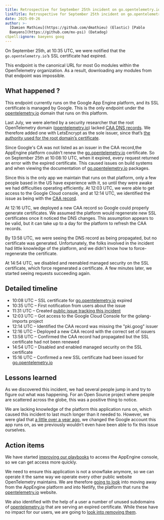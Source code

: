 ```yaml
---
title: Retrospective for September 25th incident on go.opentelemetry.io
linkTitle: Retrospective for September 25th incident on go.opentelemetry.io
date: 2025-09-26
author: >-
  [Damien Mathieu](https://github.com/dmathieu) (Elastic) [Pablo
  Baeyens](https://github.com/mx-psi) (Datadog)
cSpell:ignore: baeyens goog
---
```


On September 25th, at 10:35 UTC, we were notified that the
`go.opentelemetry.io`’s SSL certificate had expired.

This endpoint is the canonical URL for most Go modules within the OpenTelemetry
organization. As a result, downloading any modules from that endpoint was
impossible.

## What happened ?

This endpoint currently runs on the Google App Engine platform, and its SSL
certificate is managed by Google. This is the only endpoint under the
[opentelemetry.io](/) domain that runs on this platform.

Last July, we were alerted by a security researcher that the root OpenTelemetry
domain ([opentelemetry.io](/)) lacked
[CAA DNS records](https://en.wikipedia.org/wiki/DNS_Certification_Authority_Authorization).
We therefore added one with LetsEncrypt as the sole issuer, since that’s
[the authority used for the root domain’s certificate](https://docs.netlify.com/manage/domains/secure-domains-with-https/https-ssl/#netlify-managed-certificates).

Since Google's CA was not listed as an issuer in the CAA record,the AppEngine
platform couldn’t renew the [go.opentelemetry.io](https://go.opentelemetry.io)
certificate. So on September 25th at 10:08:10 UTC, when it expired, every
request returned an error with the expired certificate. This caused issues on
build systems and when viewing the documentation of
[go.opentelemetry.io](https://go.opentelemetry.io) packages.

Since this is the only app we maintain that runs on that platform, only a few
people based in the US have experience with it, so until they were awake we had
difficulties operating efficiently. At 12:03 UTC, we were able to get access to
the Google Cloud console, and at 12:14 UTC, we identified the issue as being
with the
[CAA record](https://cloud.google.com/load-balancing/docs/ssl-certificates/google-managed-certs#caa).

At 12:16 UTC, we deployed a new CAA record so Google could properly generate
certificates. We assumed the platform would regenerate new SSL certificates once
it noticed the DNS changes. This assumption appears to be valid, but it can take
up to a day for the platform to refresh the CAA records.

By 13:58 UTC, we were seeing the DNS record as being propagated, but no
certificate was generated. Unfortunately, the folks involved in the incident had
little knowledge of the platform, and we didn’t know how to force-regenerate the
certificate.

At 14:54 UTC, we disabled and reenabled managed security on the SSL certificate,
which force regenerated a certificate. A few minutes later, we started seeing
requests succeeding again.

## Detailed timeline

- 10:08 UTC – SSL certificate for
  [go.opentelemetry.io](https://go.opentelemetry.io) expired
- 10:35 UTC – First notification from users about the issue
- 11:31 UTC – Created
  [public issue tracking this incident](https://github.com/open-telemetry/opentelemetry-go-vanityurls/issues/81)
- 12:03 UTC – Got access to the Google Cloud Console for the golang-imports
  project
- 12:14 UTC – Identified the CAA record was missing the "pki.goog" issuer
- 12:16 UTC – Deployed a new CAA record with the correct set of issuers
- 13:58 UTC – Confirmed the CAA record had propagated but the SSL certificate
  had not been renewed
- 14:54 UTC – Disabled and enabled managed security on the SSL certificate
- 15:16 UTC – Confirmed a new SSL certificate had been issued for
  [go.opentelemetry.io](https://go.opentelemetry.io)

## Lessons learned

As we discovered this incident, we had several people jump in and try to figure
out what was happening. For an Open Source project where people are scattered
across the globe, this was a positive thing to notice.

We are lacking knowledge of the platform this application runs on, which caused
this incident to last much longer than it needed to. However, we were glad that
[a little over a year ago](/blog/2024/go-opentelemetry-io/),
we changed the Google account this app runs on, as we previously wouldn’t even
have been able to fix this issue ourselves.

## Action items

We have started
[improving our playbooks](https://github.com/open-telemetry/community/pull/3021)
to access the AppEngine console, so we can get access more quickly.

We need to ensure this application is not a snowflake anymore, so we can operate
it the same way we operate every other public website OpenTelemetry maintains.
We are therefore
[going to look](https://github.com/open-telemetry/opentelemetry-go-vanityurls/issues/83)
into moving away from the AppEngine platform and into Netlify, the platform that
runs the [opentelemetry.io](/) website.

We also identified with the help of a user a number of unused subdomains of
[opentelemetry.io](/) that are serving an expired
certificate. While these have no impact for our users, we are going to
[look into removing them](https://github.com/open-telemetry/community/issues/3022).
